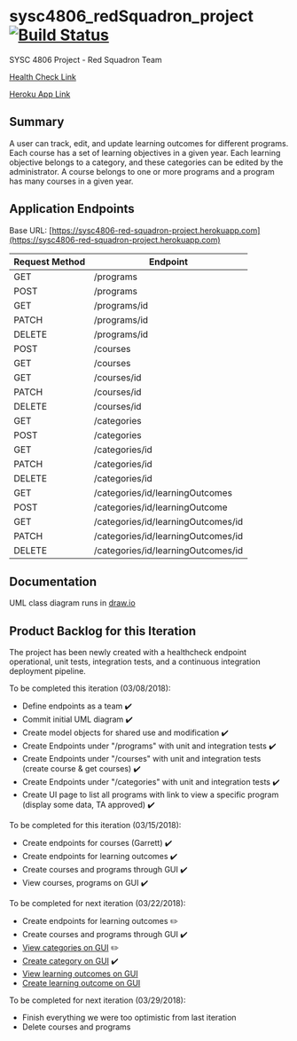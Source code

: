 # sysc4806_redSquadron_project [![Build Status](https://travis-ci.org/gsteelex/sysc4806_redSquadron_project.svg?branch=master)](https://travis-ci.org/gsteelex/sysc4806_redSquadron_project)
SYSC 4806 Project - Red Squadron Team 

[Health Check Link](https://sysc4806-red-squadron-project.herokuapp.com/healthCheck)

[Heroku App Link](https://sysc4806-red-squadron-project.herokuapp.com/)


## Summary
A user can track, edit, and update learning outcomes for different programs. Each course has a set of learning objectives in a given year. Each learning objective belongs to a category, and these categories can be edited by the administrator. A course belongs to one or more programs and a program has many courses in a given year.

## Application Endpoints
Base URL: [https://sysc4806-red-squadron-project.herokuapp.com](https://sysc4806-red-squadron-project.herokuapp.com)

|Request Method|Endpoint|
|-------------|-------------|
|GET	| /programs |
|POST	|	/programs	|
|GET	|	/programs/id	|
|PATCH	|	/programs/id	|
|DELETE	|	/programs/id	|
|POST	|	/courses |
|GET	| 	/courses	|
|GET	| 	/courses/id	|
|PATCH	|	/courses/id	|
|DELETE	|	/courses/id	|
|GET	|	/categories	|
|POST	|	/categories	|
|GET	|	/categories/id	|
|PATCH	|	/categories/id	|
|DELETE	|	/categories/id	|
|GET	|	/categories/id/learningOutcomes	|
|POST	|	/categories/id/learningOutcome	|
|GET	|	/categories/id/learningOutcomes/id	|
|PATCH	|	/categories/id/learningOutcomes/id	|
|DELETE	|	/categories/id/learningOutcomes/id	|

## Documentation
UML class diagram runs in [draw.io](https://www.draw.io/)

## Product Backlog for this Iteration
The project has been newly created with a healthcheck endpoint operational, unit tests, integration tests, and a continuous integration deployment pipeline. 

To be completed this iteration (03/08/2018):
* Define endpoints as a team :heavy_check_mark:
* Commit initial UML diagram :heavy_check_mark:
* Create model objects for shared use and modification :heavy_check_mark:
* Create Endpoints under "/programs" with unit and integration tests :heavy_check_mark:
* Create Endpoints under "/courses" with unit and integration tests (create course & get courses) :heavy_check_mark:
* Create Endpoints under "/categories" with unit and integration tests :heavy_check_mark:
* Create UI page to list all programs with link to view a specific program (display some data, TA approved) :heavy_check_mark:

To be completed for this iteration (03/15/2018):
* Create endpoints for courses (Garrett) :heavy_check_mark:
* Create endpoints for learning outcomes :heavy_check_mark:
* Create courses and programs through GUI :heavy_check_mark:
* View courses, programs on GUI :heavy_check_mark:

To be completed for next iteration (03/22/2018):
* Create endpoints for learning outcomes :pencil2:
* Create courses and programs through GUI :heavy_check_mark:
* [View categories on GUI](https://github.com/gsteelex/sysc4806_redSquadron_project/projects/1#card-8187266) :pencil2:
* [Create category on GUI](https://github.com/gsteelex/sysc4806_redSquadron_project/projects/1#card-8187283) :heavy_check_mark:
* [View learning outcomes on GUI](https://github.com/gsteelex/sysc4806_redSquadron_project/projects/1#card-8031918)
* [Create learning outcome on GUI](https://github.com/gsteelex/sysc4806_redSquadron_project/projects/1#card-8187294)

To be completed for next iteration (03/29/2018):
* Finish everything we were too optimistic from last iteration
* Delete courses and programs
